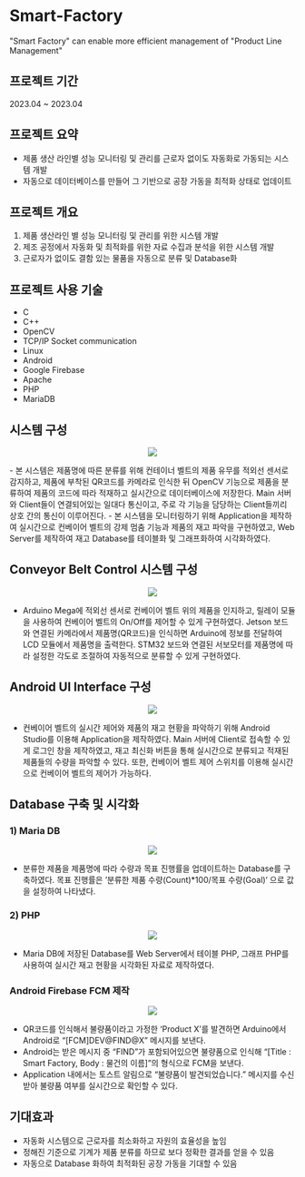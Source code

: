 # Smart-Factory
"Smart Factory" can enable more efficient management of "Product Line Management"

## 프로젝트 기간

2023.04 ~ 2023.04

## 프로젝트 요약
- 제품 생산 라인별 성능 모니터링 및 관리를 근로자 없이도 자동화로 가동되는 시스템 개발
- 자동으로 데이터베이스를 만들어 그 기반으로 공장 가동을 최적화 상태로 업데이트

## 프로젝트 개요
1. 제품 생산라인 별 성능 모니터링 및 관리를 위한 시스템 개발
2. 제조 공정에서 자동화 및 최적화를 위한 자료 수집과 분석을 위한 시스템 개발
3. 근로자가 없이도 결함 있는 물품을 자동으로 분류 및 Database화

## 프로젝트 사용 기술
- C
- C++
- OpenCV
- TCP/IP Socket communication
- Linux
- Android
- Google Firebase
- Apache
- PHP
- MariaDB

## 시스템 구성
<p align="center"><img src="https://github.com/kmj0505/smart-farm-project/assets/123744547/196335b1-8c70-4a7b-a921-576c88f892af"></p>
- 본 시스템은 제품명에 따른 분류를 위해 컨테이너 벨트의 제품 유무를 적외선 센서로 감지하고, 제품에 부착된 QR코드를 카메라로 인식한 뒤 OpenCV 기능으로 제품을 분류하여 제품의 코드에 따라 적재하고 실시간으로 데이터베이스에 저장한다. Main 서버와 Client들이 연결되어있는 일대다 통신이고, 주로 각 기능을 담당하는 Client들끼리 상호 간의 통신이 이루어진다.
- 본 시스템을 모니터링하기 위해 Application을 제작하여 실시간으로 컨베이어 벨트의 강제 멈춤 기능과 제품의 재고 파악을 구현하였고, Web Server를 제작하여 재고 Database를 테이블화 및 그래프화하여 시각화하였다.

## Conveyor Belt Control 시스템 구성
<p align="center"><img src="https://github.com/kmj0505/smart-farm-project/assets/123744547/df189fd3-29cf-4c31-81c8-90432de27583"></p>

- Arduino Mega에 적외선 센서로 컨베이어 벨트 위의 제품을 인지하고, 릴레이 모듈을 사용하여 컨베이어 벨트의 On/Off를 제어할 수 있게 구현하였다. Jetson 보드와 연결된 카메라에서 제품명(QR코드)을 인식하면 Arduino에 정보를 전달하여 LCD 모듈에서 제품명을 출력한다. STM32 보드와 연결된 서보모터를 제품명에 따라 설정한 각도로 조절하여 자동적으로 분류할 수 있게 구현하였다.

## Android UI Interface 구성
<p align="center"><img src="https://github.com/kmj0505/smart-farm-project/assets/123744547/fc7cb5f5-a384-4f35-b195-7eb8bac9b9fa"></p>

- 컨베이어 벨트의 실시간 제어와 제품의 재고 현황을 파악하기 위해 Android Studio를 이용해 Application을 제작하였다. Main 서버에 Client로 접속할 수 있게 로그인 창을 제작하였고, 재고 최신화 버튼을 통해 실시간으로 분류되고 적재된 제품들의 수량을 파악할 수 있다. 또한, 컨베이어 벨트 제어 스위치를 이용해 실시간으로 컨베이어 벨트의 제어가 가능하다.

## Database 구축 및 시각화
### 1) Maria DB
<p align="center"><img src="https://github.com/kmj0505/smart-farm-project/assets/123744547/0333597e-8663-439f-8bf5-ea9d55d1bf62"></p>

- 분류한 제품을 제품명에 따라 수량과 목표 진행률을 업데이트하는 Database를 구축하였다. 목표 진행률은 ’분류한 제품 수량(Count)*100/목표 수량(Goal)‘ 으로 값을 설정하여 나타냈다.

### 2) PHP
<p align="center"><img src="https://github.com/kmj0505/smart-farm-project/assets/123744547/623241c8-d876-4c49-b409-1659a3826478"></p>

- Maria DB에 저장된 Database를 Web Server에서 테이블 PHP, 그래프 PHP를 사용하여 실시간 재고 현황을 시각화된 자료로 제작하였다.

### Android Firebase FCM 제작
<p align="center"><img src="https://github.com/kmj0505/smart-farm-project/assets/123744547/aae14a71-7747-4756-9c4b-78e812784991"></p>

- QR코드를 인식해서 불량품이라고 가정한 ‘Product X’를 발견하면 Arduino에서 Android로 “[FCM]DEV@FIND@X” 메시지를 보낸다.
- Android는 받은 메시지 중 “FIND”가 포함되어있으면 불량품으로 인식해 “[Title : Smart Factory, Body : 물건의 이름]”의 형식으로 FCM을 보낸다.
- Application 내에서는 토스트 알림으로 “불량품이 발견되었습니다.” 메시지를 수신받아 불량품 여부를 실시간으로 확인할 수 있다.

## 기대효과
- 자동화 시스템으로 근로자를 최소화하고 자원의 효율성을 높임
- 정해진 기준으로 기계가 제품 분류를 하므로 보다 정확한 결과를 얻을 수 있음
- 자동으로 Database 화하여 최적화된 공장 가동을 기대할 수 있음
